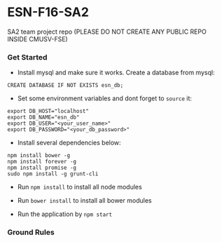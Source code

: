 # ESN-F16-SA2
SA2 team project repo (PLEASE DO NOT CREATE ANY PUBLIC REPO INSIDE CMUSV-FSE)

### Get Started

* Install mysql and make sure it works. Create a database from mysql:
```
CREATE DATABASE IF NOT EXISTS esn_db;
```

* Set some environment variables and dont forget to `source` it:
```
export DB_HOST="localhost"
export DB_NAME="esn_db"
export DB_USER="<your_user_name>"
export DB_PASSWORD="<your_db_password>"
```    

* Install several dependencies below:
```
npm install bower -g
npm install forever -g
npm install promise -g
sudo npm install -g grunt-cli
```

* Run `npm install` to install all node modules
* Run `bower install` to install all bower modules

* Run the application by `npm start`


### Ground Rules
